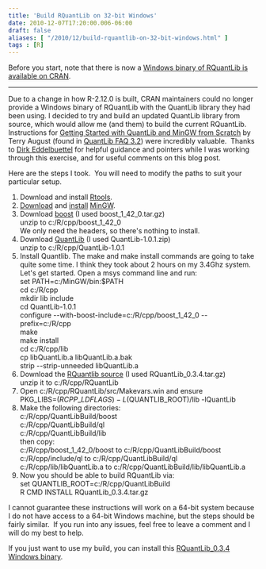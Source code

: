```yaml
---
title: 'Build RQuantLib on 32-bit Windows'
date: 2010-12-07T17:20:00.006-06:00
draft: false
aliases: [ "/2010/12/build-rquantlib-on-32-bit-windows.html" ]
tags : [R]
---
```


  
Before you start, note that there is now a [Windows binary of RQuantLib is available on CRAN](http://blog.fosstrading.com/2011/04/rquantlib-windows-binary-on-cran.html).  
  

* * *

  
Due to a change in how R-2.12.0 is built, CRAN maintainers could no longer provide a Windows binary of RQuantLib with the QuantLib library they had been using. I decided to try and build an updated QuantLib library from source, which would allow me (and them) to build the current RQuantLib.  
Instructions for [Getting Started with QuantLib and MinGW from Scratch](http://www.nativact.com/taugust/quantlib.html) by Terry August (found in [QuantLib FAQ 3.2](http://quantlib.org/faq.shtml#Building%20QuantLib1)) were incredibly valuable.  Thanks to [Dirk Eddelbuettel](http://dirk.eddelbuettel.com/) for helpful guidance and pointers while I was working through this exercise, and for useful comments on this blog post.  
  
Here are the steps I took.  You will need to modify the paths to suit your particular setup.  

1.  Download and install [Rtools](http://www.murdoch-sutherland.com/Rtools/).
2.  [Download](http://sourceforge.net/projects/mingw/files/) and [install](http://www.mingw.org/wiki/Getting_Started) [MinGW](http://www.mingw.org/).
3.  Download [boost](http://sourceforge.net/projects/boost/files/boost/) (I used boost\_1\_42\_0.tar.gz)  
    unzip to c:/R/cpp/boost\_1\_42\_0  
    We only need the headers, so there's nothing to install.
4.  Download [QuantLib](http://sourceforge.net/projects/quantlib/files/) (I used QuantLib-1.0.1.zip)  
    unzip to c:/R/cpp/QuantLib-1.0.1
5.  Install Quantlib. The make and make install commands are going to take quite some time. I think they took about 2 hours on my 3.4Ghz system. Let's get started. Open a msys command line and run:  
    set PATH=c:/MinGW/bin:$PATH  
    cd c:/R/cpp  
    mkdir lib include  
    cd QuantLib-1.0.1  
    configure --with-boost-include=c:/R/cpp/boost\_1\_42\_0 --prefix=c:/R/cpp  
    make  
    make install  
    cd c:/R/cpp/lib  
    cp libQuantLib.a libQuantLib.a.bak  
    strip --strip-unneeded libQuantLib.a
6.  Download the [RQuantlib source](http://cran.r-project.org/web/packages/RQuantLib/) (I used RQuantLib\_0.3.4.tar.gz)  
    unzip it to c:/R/cpp/RQuantLib
7.  Open c:/R/cpp/RQuantLib/src/Makevars.win and ensure  
    PKG\_LIBS=$(RCPP\_LDFLAGS) -L$(QUANTLIB\_ROOT)/lib -lQuantLib
8.  Make the following directories:  
    c:/R/cpp/QuantLibBuild/boost  
    c:/R/cpp/QuantLibBuild/ql  
    c:/R/cpp/QuantLibBuild/lib  
    then copy:  
    c:/R/cpp/boost\_1\_42\_0/boost to c:/R/cpp/QuantLibBuild/boost  
    c:/R/cpp/include/ql to c:/R/cpp/QuantLibBuild/ql  
    c:/R/cpp/lib/libQuantLib.a to c:/R/cpp/QuantLibBuild/lib/libQuantLib.a
9.  Now you should be able to build RQuantLib via:  
    set QUANTLIB\_ROOT=c:/R/cpp/QuantLibBuild  
    R CMD INSTALL RQuantLib\_0.3.4.tar.gz

I cannot guarantee these instructions will work on a 64-bit system because I do not have access to a 64-bit Windows machine, but the steps should be fairly similar.  If you run into any issues, feel free to leave a comment and I will do my best to help.  
  
If you just want to use my build, you can install this [RQuantLib\_0.3.4 Windows binary](https://docs.google.com/leaf?id=0B8wl4QBejPGiYmY4NGQ5MTYtOWJlMS00NTBhLThhZmItMWI4YjQ2Mjg2MWU2&hl=en&authkey=CLDLlPAN).